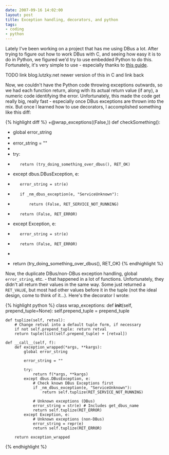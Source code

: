 ```yaml
---
date: 2007-09-16 14:02:00
layout: post
title: Exception handling, decorators, and python
tags:
- coding
- python
---
```


Lately I've been working on a project that has me using DBus a lot. After
trying to figure out how to work DBus with C, and seeing how easy it is to do
in Python, we figured we'd try to use embedded Python to do this. Fortunately,
it's very simple to use - especially thanks to [this guide](http://www.developer.com/lang/other/article.php/2217941).  

TODO link blog.lutzky.net newer version of this in C and link back
  
Now, we couldn't have the Python code throwing exceptions outwards, so we had
each function return, along with its actual return value (if any), a numeric
code identifying the error. Unfortunately, this made the code get really big,
really fast - especially once DBus exceptions are thrown into the mix. But once
I learned how to use decorators, I accomplished something like this diff:  
  
{% highlight diff %}
+@wrap_exceptions((False,))
 def checkSomething():
-    global error_string
-
-    error_string = ""
-
-    try:
-        return (try_doing_something_over_dbus(), RET_OK)
-    except dbus.DBusException, e:
-        error_string = str(e)
-        if _nm_dbus_exception(e, "ServiceUnknown"):
-            return (False, RET_SERVICE_NOT_RUNNING)
-        return (False, RET_ERROR)
-    except Exception, e:
-        error_string = str(e)
-        return (False, RET_ERROR)
-
+    return (try_doing_something_over_dbus(), RET_OK)
{% endhighlight %}

Now, the duplicate DBus/non-DBus exception handling, global `error_string`,
etc. - that happened in a lot of functions. Unfortunately, they didn't all
return their values in the same way. Some just returned a `RET_VALUE`, but most
had other values before it in the tuple (not the ideal design, come to think of
it...). Here's the decorator I wrote:  
  
{% highlight python %}
class wrap_exceptions:
    def __init__(self, prepend_tuple=None):
        self.prepend_tuple = prepend_tuple

    def tuplize(self, retval):
        # Change retval into a default tuple form, if necessary
        if not self.prepend_tuple: return retval
        return tuple(list(self.prepend_tuple) + [retval])

    def __call__(self, f):
        def exception_wrapped(*args, **kargs):
            global error_string

            error_string = ""

            try:
                return f(*args, **kargs)
            except dbus.DBusException, e:
                # Check known DBus Exceptions first
                if _nm_dbus_exception(e, "ServiceUnknown"):
                    return self.tuplize(RET_SERVICE_NOT_RUNNING)

                # Unknown exceptions (DBus)
                error_string = str(e) # Includes get_dbus_name
                return self.tuplize(RET_ERROR)
            except Exception, e:
                # Unknown exceptions (non-DBus)
                error_string = repr(e)
                return self.tuplize(RET_ERROR)

        return exception_wrapped
{% endhighlight %}
